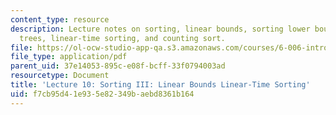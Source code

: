 ```yaml
---
content_type: resource
description: Lecture notes on sorting, linear bounds, sorting lower bounds, decision
  trees, linear-time sorting, and counting sort.
file: https://ol-ocw-studio-app-qa.s3.amazonaws.com/courses/6-006-introduction-to-algorithms-spring-2008/f7cb95d41e935e82349baebd8361b164_lec10.pdf
file_type: application/pdf
parent_uid: 37e14053-895c-e08f-bcff-33f0794003ad
resourcetype: Document
title: 'Lecture 10: Sorting III: Linear Bounds Linear-Time Sorting'
uid: f7cb95d4-1e93-5e82-349b-aebd8361b164
---
```

